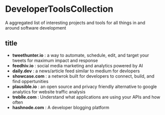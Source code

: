 # DeveloperToolsCollection
A aggregated list of interesting projects and tools for all things in and around software development 

## title
- **tweethunter.io** : a way to automate, schedule, edit, and target your tweets for maximum impact and response
- **feedhiv.io** : social media marketing and analytics powered by AI
- **daily.dev** : a news/article feed similar to medium for devlopers
- **showcase.com** : a netwrok built for developers to connect, build, and find oppertunities
- **plausible.io** : an open source and privacy friendly alternative to google analytics for website traffic analysis
- **treblle.com** : Understand what applications are using your APIs and how often
- **hashnode.com** : A developer blogging platform
